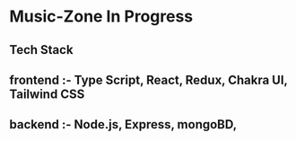 # Music-Zone In Progress

## Tech Stack 

## frontend :- Type Script, React, Redux, Chakra UI, Tailwind CSS

## backend :- Node.js, Express, mongoBD, 
